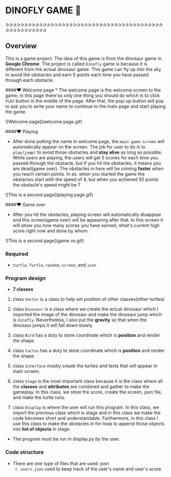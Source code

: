 # DINOFLY GAME 🦕
✰✰✰✰✰✰✰✰✰✰✰✰✰✰✰✰✰✰✰✰✰✰✰✰✰✰✰✰✰✰✰✰✰✰✰✰✰✰✰✰✰✰✰✰✰✰✰✰✰✰✰✰✰
## Overview

This is a game project. The idea of this game is from the dinosaur game in **Google Chrome**. The project is called
`Dinofly` game is because it is different from the actual dinosaur game. This game can fly up into the sky to avoid
the obstacles and earn 5 points each time you have passed through each obstacle.

####❤️ Welcome page
    * The welcome page is the welcome screen to the game, in this page there'so
      only one thing you should do which is to 
      click `PLAY` button in the middle of the page. After that, the pop-up 
      button will pop to ask you to write your name
      to continue to the main page and start playing the game.
        
![Welcome page](welcome page.gif)
  
####❤️ Playing
    
* After done putting the name in welcome page, the `main game-screen` will automatically appear on the screen.
   The job for user to do is to `play(jump)` to avoid those obstacles and **stay alive** as long as possible. While users
   are playing, the users will get 5 scores for each time you passed through the obstacle, but if you hit the obstacles,
   it means you are dead(game over). The obstacles in here will be coming **faster** when you reach certain points. 
   In ex. when you started the game the obstacles start with the speed of 4, but when you achieved 50 points the 
   obstacle's speed might be 7
  
![This is a second page](playing page.gif)


####❤️ Game over

* After you hit the obstacles, playing screen will automatically disappear and this screen(game over) will be appearing
  after that. In this screen it will show you how many scores you have earned, what's current high score right now
  and done by whom.
  
 


![This is a second page](game ov.gif)

### Required

*  `turtle`, `Turtle`, `random`, `screen`, and `json`

### Program design

* __7 classes__

1. class `Vector` is a class to help set position of other classes(other turtles)


2. class `Dinosaur` is a class where we create the actual dinosaur which I imported the image of the dinosaur and 
   make the dinosaur jump which is `dinofly`. Nevertheless, I also put the __gravity__ so that when the dinosaur jumps it
   will fall down slowly.
   

3. class `Bird` has a duty to store coordinate which is __position__ and render the shape.


4. class `Cactus` has a duty to store coordinate which is __position__ and render the shape.


5. class `Interface` mostly create the turtles and texts that will appear in main screen.


6. class `Stage` is the most important class because it is the class where all the __classes__ and __attributes__ are
   combined and gather to make the gameplay. In this class, we store the score, create the screen, json file, and make
   the turtle runs.


7. class `Display` is where the user will run this program. In this class, we import the previous class which is stage
  and in this class we make the code becomes short and understandable. Furthermore, in this class I use this class
  to make the obstacles in for-loop to append those objects into __list of objects__ in stage.
      
* The program must be run in display.py by the user.

### Code structure


* There are one type of files that are used: json
    - `users.json` used to keep track of the user's name and user's score.
